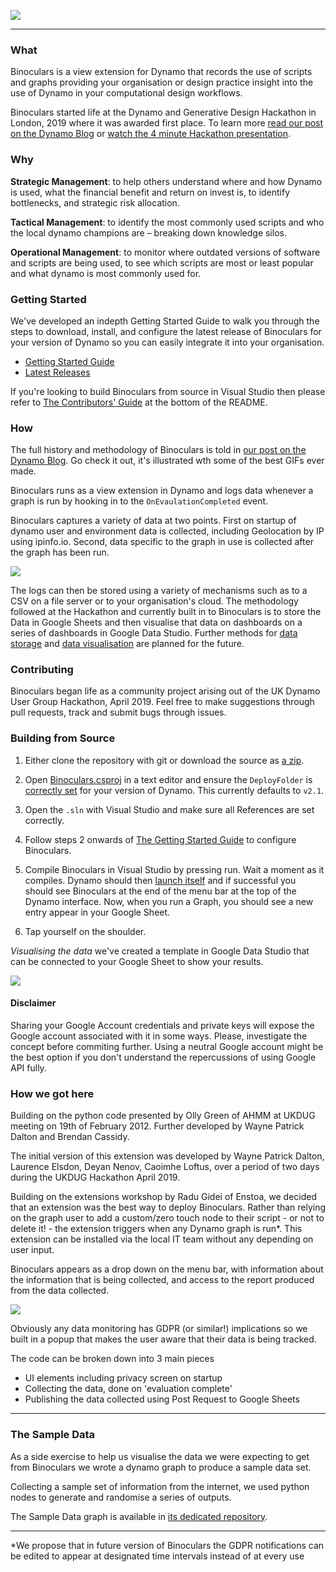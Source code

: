 ![](https://github.com/teamtreedyn/Binoculars/blob/master/Images/Slide1.PNG)
________________

### What

Binoculars is a view extension for Dynamo that records the use of scripts and graphs providing your organisation or design practice insight into the use of Dynamo in your computational design workflows.

Binoculars started life at the Dynamo and Generative Design Hackathon in London, 2019 where it was awarded first place. To learn more [read our post on the Dynamo Blog](https://dynamobim.org/london-hackathon-binoculars/) or [watch the 4 minute Hackathon presentation](https://youtu.be/X_LNTIqhLPk?t=2492).

### Why

**Strategic Management**: to help others understand where and how Dynamo is used, what the financial benefit and return on invest is, to identify bottlenecks, and strategic risk allocation.

**Tactical Management**: to identify the most commonly used scripts and who the local dynamo champions are – breaking down knowledge silos.

**Operational Management**: to monitor where outdated versions of software and scripts are being used, to see which scripts are most or least popular and what dynamo is most commonly used for.

### Getting Started

We've developed an indepth Getting Started Guide to walk you through the steps to download, install, and configure the latest release of Binoculars for your version of Dynamo so you can easily integrate it into your organisation.

- [Getting Started Guide](https://github.com/teamtreedyn/Binoculars/blob/master/GETTING-STARTED.md)
- [Latest Releases](https://github.com/teamtreedyn/Binoculars/releases)

If you're looking to build Binoculars from source in Visual Studio then please refer to [The Contributors' Guide](https://github.com/teamtreedyn/Binoculars#build-from-source) at the bottom of the README.

### How

The full history and methodology of Binoculars is told in [our post on the Dynamo Blog](https://dynamobim.org/london-hackathon-binoculars/). Go check it out, it's illustrated wth some of the best GIFs ever made.

Binoculars runs as a view extension in Dynamo and logs data whenever a graph is run by hooking in to the `OnEvaulationCompleted` event.

Binoculars captures a variety of data at two points. First on startup of dynamo user and environment data is collected, including Geolocation by IP using ipinfo.io. Second, data specific to the graph in use is collected after the graph has been run.

![](https://github.com/teamtreedyn/Binoculars/blob/master/Images/Slide6.PNG)

The logs can then be stored using a variety of mechanisms such as to a CSV on a file server or to your organisation's cloud. The methodology followed at the Hackathon and currently built in to Binoculars is to store the Data in Google Sheets and then visualise that data on dashboards on a series of dashboards in Google Data Studio. Further methods for [data storage](https://github.com/teamtreedyn/Binoculars/issues?q=is%3Aissue+is%3Aopen+label%3A%22data+storage%22) and [data visualisation](https://github.com/teamtreedyn/Binoculars/issues?q=is%3Aissue+is%3Aopen+label%3A%22data+visualisation%22) are planned for the future.

### Contributing

Binoculars began life as a community project arising out of the UK Dynamo User Group Hackathon, April 2019. Feel free to make suggestions through pull requests, track and submit bugs through issues.

### Building from Source

1. Either clone the repository with git or download the source as [a zip](https://github.com/teamtreedyn/Binoculars/archive/master.zip).

2. Open [Binoculars.csproj](https://github.com/teamtreedyn/Binoculars/blob/master/Binoculars.csproj) in a text editor and ensure the `DeployFolder` is [correctly set](https://github.com/teamtreedyn/Binoculars/commit/ac088bd3fe5c027b6c0cc8e35185bcba1296953e#diff-fec7353f03ce00d43d7df2154ba6bfc4L179-L181) for your version of Dynamo. This currently defaults to `v2.1`.

3. Open the `.sln` with Visual Studio and make sure all References are set correctly.

4. Follow steps 2 onwards of [The Getting Started Guide](https://github.com/teamtreedyn/Binoculars/blob/master/GETTING-STARTED.md) to configure Binoculars.

5. Compile Binoculars in Visual Studio by pressing run. Wait a moment as it compiles. Dynamo should then [launch itself](https://github.com/teamtreedyn/Binoculars/commit/f1d95feb65e062e51180b4129466e29a786596a1#diff-37951fdf0b7fcbedc8a257b49641dcf3R17) and if successful you should see Binoculars at the end of the menu bar at the top of the Dynamo interface. Now, when you run a Graph, you should see a new entry appear in your Google Sheet.

6. Tap yourself on the shoulder.

*Visualising the data* we've created a template in Google Data Studio that can be connected to your Google Sheet to show your results.

![](https://github.com/teamtreedyn/Binoculars/blob/master/Images/Copy_of_ET_Dashboard-1.png)

#### Disclaimer

Sharing your Google Account credentials and private keys will expose the Google account associated with it in some ways. Please, investigate the concept before commiting further. Using a neutral Google account might be the best option if you don't understand the repercussions of using Google API fully.

### How we got here

Building on the python code presented by Olly Green of AHMM at UKDUG meeting on 19th of February 2012.
Further developed by Wayne Patrick Dalton and Brendan Cassidy.

The initial version of this extension was developed by Wayne Patrick Dalton, Laurence Elsdon, Deyan Nenov, Caoimhe Loftus, over a period of two days during the UKDUG Hackathon April 2019.

Building on the extensions workshop by Radu Gidei of Enstoa, we decided that an extension was the best way to deploy Binoculars.
Rather than relying on the graph user to add a custom/zero touch node to their script - or not to delete it! - the extension triggers when any Dynamo graph is run*. This extension can be installed via the local IT team without any depending on user input.

Binoculars appears as a drop down on the menu bar, with information about the information that is being collected, and access to the report produced from the data collected.

![](https://github.com/teamtreedyn/Binoculars/blob/master/Images/Slide14.PNG)

Obviously any data monitoring has GDPR (or similar!) implications so we built in a popup that makes the user aware that their data is being tracked.

The code can be broken down into 3 main pieces

- UI elements including privacy screen on startup
- Collecting the data, done on 'evaluation complete'
- Publishing the data collected using Post Request to Google Sheets

________________

### The Sample Data

As a side exercise to help us visualise the data we were expecting to get from Binoculars we wrote a dynamo graph to produce a sample data set.

Collecting a sample set of information from the internet, we used python nodes to generate and randomise a series of outputs.

The Sample Data graph is available in [its dedicated repository](https://github.com/teamtreedyn/BinocularsSampleData/).

__________________

*We propose that in future version of Binoculars the GDPR notifications can be edited to appear at designated time intervals instead of at every use
